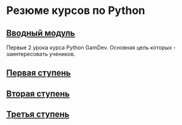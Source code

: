 # Резюме курсов по Python

## [Вводный модуль](https://github.com/IT-Compot/Python-methodologies/tree/main/first-stage/Introduction%20module)
Первые 2 урока курса Python GamDev. Основная цель которых - заинтересовать учеников.

## [Первая ступень](https://github.com/IT-Compot/Python-methodologies/tree/main/first-stage)

## [Вторая ступень](https://github.com/IT-Compot/Python-methodologies/tree/main/second-stage)

## [Третья ступень](https://github.com/IT-Compot/Python-methodologies/tree/main/third-stage)


